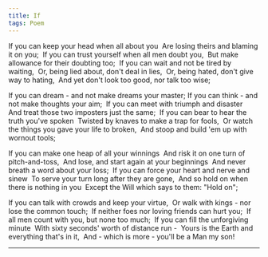 ```yaml
---
title: If
tags: Poem
---
```

 If you can keep your head when all about you 
 Are losing theirs and blaming it on you; 
 If you can trust yourself when all men doubt you, 
 But make allowance for their doubting too; 
 If you can wait and not be tired by waiting, 
 Or, being lied about, don't deal in lies, 
 Or, being hated, don't give way to hating, 
 And yet don't look too good, nor talk too wise; 

<!--more-->

 If you can dream - and not make dreams your master;
 If you can think - and not make thoughts your aim; 
 If you can meet with triumph and disaster 
 And treat those two imposters just the same; 
 If you can bear to hear the truth you've spoken 
 Twisted by knaves to make a trap for fools, 
 Or watch the things you gave your life to broken, 
 And stoop and build 'em up with wornout tools; 

 If you can make one heap of all your winnings 
 And risk it on one turn of pitch-and-toss, 
 And lose, and start again at your beginnings 
 And never breath a word about your loss; 
 If you can force your heart and nerve and sinew 
 To serve your turn long after they are gone, 
 And so hold on when there is nothing in you 
 Except the Will which says to them: "Hold on"; 


 If you can talk with crowds and keep your virtue, 
 Or walk with kings - nor lose the common touch; 
 If neither foes nor loving friends can hurt you; 
 If all men count with you, but none too much; 
 If you can fill the unforgiving minute  With sixty seconds' worth of distance run - 
 Yours is the Earth and everything that's in it, 
 And - which is more - you'll be a Man my son! 

---
